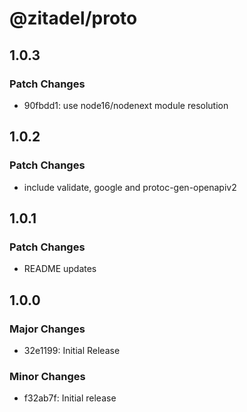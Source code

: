 # @zitadel/proto

## 1.0.3

### Patch Changes

- 90fbdd1: use node16/nodenext module resolution

## 1.0.2

### Patch Changes

- include validate, google and protoc-gen-openapiv2

## 1.0.1

### Patch Changes

- README updates

## 1.0.0

### Major Changes

- 32e1199: Initial Release

### Minor Changes

- f32ab7f: Initial release
